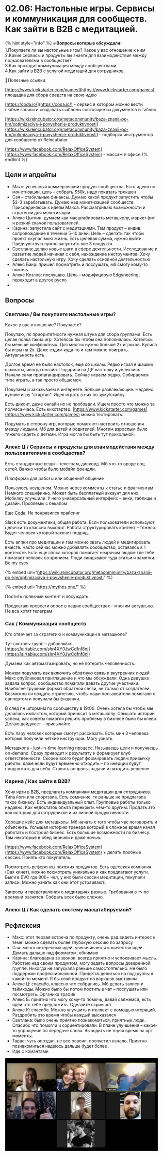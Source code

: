 # 02.06: Настольные игры. Сервисы и коммуникация для сообществ. Как зайти в B2B с медитацией.

{% hint style="info" %}
❇️**Вопросы которые обсуждали:**  
1.Покупаете ли вы настольные игры? Какое у вас отношение к ним  
2.Какие сервисы и продукты вы знаете для взаимодействия между пользователями в сообществе?  
3.Как проходит коммуникация между сообществами  
4.Как зайти в B2B с услугой медитаций для сотрудников.

🔗Полезные ссылки:

 [https://www.kickstarter.com/games](https://www.kickstarter.com/games) - площадка для сбора средств на свою идею

[https://coda.io/](https://coda.io/) - сервис в котором можно вести любые записи и создавать шаблоны состоящие из документов и таблиц

[https://wiki.reincubator.org/metacommunity/baza-znanii-po-km/optimizaciya-i-povyshenie-produktivnosti](https://wiki.reincubator.org/metacommunity/baza-znanii-po-km/optimizaciya-i-povyshenie-produktivnosti) - подборка инструментов для сообществ от ReIncubator

[https://www.facebook.com/RelaxOfficeSystem](https://www.facebook.com/RelaxOfficeSystem) - массаж в офисе
{% endhint %}

## Цели и апдейты

* Макс: успешный коммерческий продукт сообщества. Есть идеин по монетизации, цель – собрать $50k, надо показать трекшен
* Сая – стабильные финансы. Думаю какой продукт запустить чтобы $2-3 зарабатывать. Думаю над монетизацией сообществ. Присоединяюсь к идеям Макса. Рассматриваю возможности и стратегии для монетизации
* Алекс Цыглин: думаем как масштабировать меташколу, маркет фит и резкий скачок пользователей.
* Карина: запустила сайт с медитациями. Там продукт – индив. сопровождение в течении 5-10 дней. Цель – сделать так чтобы проект окупал мою жизнь. Есть целевая сумма, нужно выйти. Предчувствую нужно запустить все 3 продукта.
* Светлана: делаю новые шаги в сфере деятельности. Исследование и развитие людей начиная с себя, нахождение инструментов. Хочу сделать настольную игру. Хочу сделать основной деятельностью
* Алекс Баир: пришел посмотреть и послушать, мб смогу кому-то помочь
* Алекс Козлов: послушаю. Цель – модифицирую Edgyneering, переходит в другое русло
* 
## Вопросы

### Светлана / Вы покупаете настольные игры?

Какое у вас отношение? Покупаете?

Покупаю, по приоритетности нужная штука для сбора группами. Есть целая полка таких игр. Хотелось бы чтобы она пополнялась. Хотелось бы меньше конфликтных. Для многих нужно больше 2х игроков. Купила бы игры на 2х. Даже ездим куда-то и там можно поиграть. Актуальность есть.

Долгое время не было настолок, еще со школы. Редко играл в шашки/шахматы, иногда онлайн. Подарили на ДР настолку и увлеклись. Начали сами пропагандировать. Сейчас играем редко. Собираемся типа играть, а так просто общаемся.

Покупаем и заказываем в интернете. Больше развлекающие. Недавно купили игру "стартап". Идея играть в них по зуму/скайпу.

Есть диксит, даже онлайн но не пробовали. Ищем просто что можно за полчаса-часа. Есть кикстартер. [https://www.kickstarter.com/games](https://www.kickstarter.com/games) можно тестировать.

Подумать в сторону игр, которые помагают настроить отношения между людьми. Мб для детей и родителей. Многим взрослым было тяжело сидеть с детьми. Игра могла бы быть тут прикольной.

### Алекс Ц / Сервисы и продукты для взаимодействия между пользователями в сообществе?

Есть стандартные вещи – телеграм, дискорд. Мб что-то вроде соц сетей. Важно чтобы было мобайл френдли.

Платформа для работы или общения? общение

Пользуюсь ноушеном. Можно через комменты к статье и фрагментам. Немного специфично. Может быть бесплатный аккаунт для них. Мобилку улучшили. У него универсальный интерфейс – вики, таблицы и дизайн. Проблемы с бекапом

Еще [Coda](https://coda.io/welcome). Не понравился прайсинг

Slack есть документики, общая работа. Если пользователи используют цепочки то классно выходит. Работа структурировать контент – тяжело. Будет человек который захочет подряд.

Есть аппки про медитации и там можно звать людей и медитировать вместе. Часто сейчас можно добавлять сообщество, оставаясь в 1 контексте. Есть еще аппка которая помагает незрячим людям где тебе помагает человек со зрением. Люди скидывают туда статьи и заметки. Be my eyes

{% embed url="https://wiki.reincubator.org/metacommunity/baza-znanii-po-km/optimizaciya-i-povyshenie-produktivnosti" %}

{% embed url="https://mythos.one/" %}

Постить полезный контент и обсуждать.

Предлагаю провести опрос в наших сообществах – многим актуально. Не все хотят телеграм

### Сая / Коммуникация сообществ

Кто отвечает за стратегию и коммуникации в меташколе?

Тут составы групп – добавляйся [https://airtable.com/shr4XY0JwCdfnf8nj](https://airtable.com/shr4XY0JwCdfnf8nj)

Думаем как автоматизировать, но не потерять человечность.

Можем подумать как включить обратную связь и внутренних людей. Макс опубликовал приглашение и что мы обсуждали. Одна девушка задала вопрос, сообщество помагали давать другие участники. Наиболее трушный формат обратной связи, не только от создателей. Возможно ли создать стратегию, чтобы наши пользователи помогали с саппортом и получали бы фишечки.

В след пн штормим по сообществу в 19:00. Очень хотела бы чтобы мы делились импактом, который приносит в меташколу. Слышать истории успеха, как советы помогли решить проблему в бизнесе было бы клево. Делаю дайджест – присылайте.

Есть пару человек которые смогут рассказать. Есть мин 3 человека которые получили четкие инструкции. Могу узнать.

Меташкола – just-in-time learning процесс. Называешь цели и получаешь on-demand. Сразу приводит к результату и формирует клуб ответственности. Скорее всего будет формировать людям привычку работы. даже если будут временно отходить – по инерции будут продолжать для себя. Ставить вопросы, задачи и находить решение.

### Карина / Как зайти в B2B?

Хочу идти в B2B, предлагать компаниям медитации для сотрудников. Типа йоги или спортзала. Есть сомнение, тк раньше не предлагала такое бизнесу. Есть индивидуальный опыт. Групповые работы только недавно. Как недостаток опыта перекрыть чем-то другим. Продать это как историю для сотрудников и их личной продуктивности.

Хорошие кейс для меташколы. Мб начать с того чтобы час поговорить и объяснить. Услышал историю тренера который в сложное время начал работать и построил бизнес. Есть большие возможности по бизнесу. Там некоторые в обед звонили и даже ночью.

[https://www.facebook.com/RelaxOfficeSystem](https://www.facebook.com/RelaxOfficeSystem) + делать пробные сессии. Понять кто покупатель.

Посмотреть референсы похожих продуктов. Есть одесская компания \(Сая кинет\), можно посмотреть уникально и как предлагают услуги. Были в EVO где 800+ чел, у них были сессии медитации, покупали записи. Можно узнать как они этот устраивают.

Запросы и представления о медитациях разные. Требования в тч по времени разнятся. Собрать всех было сложно.

### Алекс Ц / Как сделать систему масштабируемой?

## Рефлексия

* Макс: этот первая встреча по продукту, очень рад видеть интерес к теме. можно сделать более глубокую сессию по запросу
* Сая: много интересных идей, увеличивается количество идей. Думать дальше над форматом, обнимаю
* Карина: благодарна за звонок, всегда приятно и успокаивает мысль. Работаю над своим продуктом, могу задать вопросы доверенной группе. Никогда не запускала раньше самостоятельно. Не было поддержки профессиональной. Придется делиться на подгруппы в какой-то момент. Я бы свой продукт на воркшоп выставила
* Алекс Ц:  спасибо, классно что собрались. Мб делать записи и таймкоды. Можно было бы потом постить в чат – послушать или посмотреть. Органика трафик
* Алекс Б: приятно что могу кому-то помочь, давай свяжемся, есть идеи что тебе предложить. Сделайте скриншот
* Алекс К: спасибо. Можно улучшить интеллект с помощью итераций. Раздробить это время чтобы каждый высказался
* Светлана: было очень приятно познакомиться, приятные люди. Спасибо что помогли и сориентировали. В плане улучшения – какое-то упрощение по передаче слова. Выводить не теряя время на орг моменты. 
* Тарас: чуть опоздал, не все освоил, пропустил начало. Приятно познакомиться надеюсь дальше будет более .
* Иде с комантами

![](../../.gitbook/assets/image%20%28109%29.png)



